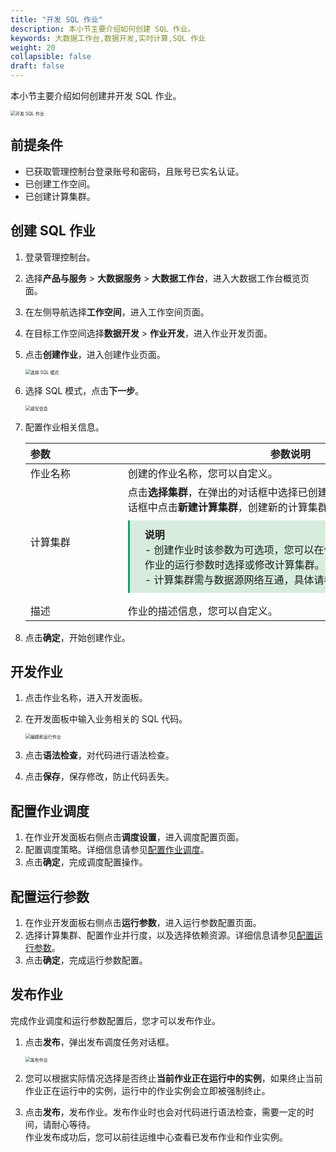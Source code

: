 ```yaml
---
title: "开发 SQL 作业"
description: 本小节主要介绍如何创建 SQL 作业。 
keywords: 大数据工作台,数据开发,实时计算,SQL 作业
weight: 20
collapsible: false
draft: false
---
```


本小节主要介绍如何创建并开发 SQL 作业。

<img src="/bigdata/dataomnis/_images/process_job_sql.png" alt="开发 SQL 作业" style="zoom:50%;" />

## 前提条件

- 已获取管理控制台登录账号和密码，且账号已实名认证。
- 已创建工作空间。
- 已创建计算集群。

## 创建 SQL 作业

1. 登录管理控制台。
2. 选择**产品与服务** > **大数据服务** > **大数据工作台**，进入大数据工作台概览页面。
3. 在左侧导航选择**工作空间**，进入工作空间页面。
4. 在目标工作空间选择**数据开发** > **作业开发**，进入作业开发页面。
5. 点击**创建作业**，进入创建作业页面。
   
   <img src="/bigdata/dataomnis/_images/choose_model_sql.png" alt="选择 SQL 模式" style="zoom:50%;" />

6. 选择 SQL 模式，点击**下一步**。
   
   <img src="/bigdata/dataomnis/_images/job_basic.png" alt="填写信息" style="zoom:50%;" />

7. 配置作业相关信息。

   | <span style="display:inline-block;width:140px">参数</span>  | <span style="display:inline-block;width:520px">参数说明</span>  |
   | :------------- | ------------------------------------------------------------ |
   | 作业名称 |  创建的作业名称，您可以自定义。              |
   | 计算集群    |  点击**选择集群**，在弹出的对话框中选择已创建好的计算集群；也可以在对话框中点击**新建计算集群**，创建新的计算集群。 <span style="display: block; background-color: #D8ECDE; padding: 10px 24px; margin: 10px 0; border-left: 3px solid #00a971;"><b>说明</b><br>- 创建作业时该参数为可选项，您可以在作业创建成功后，在配置作业的运行参数时选择或修改计算集群。<br>- 计算集群需与数据源网络互通，具体请参见[网络连通方案](/bigdata/dataomnis/manual/connect/)。</span> |
   | 描述    |  作业的描述信息，您可以自定义。 |

8. 点击**确定**，开始创建作业。

## 开发作业

1. 点击作业名称，进入开发面板。
2. 在开发面板中输入业务相关的 SQL 代码。
   
   <img src="/bigdata/dataomnis/_images/job_content_sql.png" alt="编辑和运行作业" style="zoom:50%;" />

3. 点击**语法检查**，对代码进行语法检查。
4. 点击**保存**，保存修改，防止代码丢失。

## 配置作业调度

1. 在作业开发面板右侧点击**调度设置**，进入调度配置页面。
2. 配置调度策略。详细信息请参见[配置作业调度](../scheduling)。   
3. 点击**确定**，完成调度配置操作。

## 配置运行参数

1. 在作业开发面板右侧点击**运行参数**，进入运行参数配置页面。 
2. 选择计算集群、配置作业并行度，以及选择依赖资源。详细信息请参见[配置运行参数](../enviroment)。   
3. 点击**确定**，完成运行参数配置。

## 发布作业

完成作业调度和运行参数配置后，您才可以发布作业。

1. 点击**发布**，弹出发布调度任务对话框。

   <img src="/bigdata/dataomnis/_images/publish_job.png" alt="发布作业" style="zoom:50%;" />

2. 您可以根据实际情况选择是否终止**当前作业正在运行中的实例**，如果终止当前作业正在运行中的实例，运行中的作业实例会立即被强制终止。
3. 点击**发布**，发布作业。发布作业时也会对代码进行语法检查，需要一定的时间，请耐心等待。   
   作业发布成功后，您可以前往运维中心查看已发布作业和作业实例。
